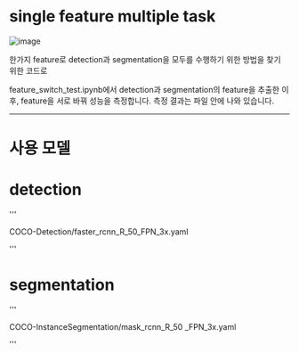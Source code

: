 # single feature multiple task

![image](https://user-images.githubusercontent.com/103256030/169685835-c2edafc1-e671-477b-b542-4c64f3470077.png)

한가지 feature로 detection과 segmentation을 모두를 수행하기 위한 방법을 찾기 위한 코드로



feature_switch_test.ipynb에서 detection과 segmentation의 feature을 추출한 이후, 
feature을 서로 바꿔 성능을 측정합니다. 측정 결과는 파일 안에 나와 있습니다.

-----------------------


# 사용 모델

# detection

'''

COCO-Detection/faster_rcnn_R_50_FPN_3x.yaml

'''

# segmentation

'''

COCO-InstanceSegmentation/mask_rcnn_R_50 _FPN_3x.yaml

'''
